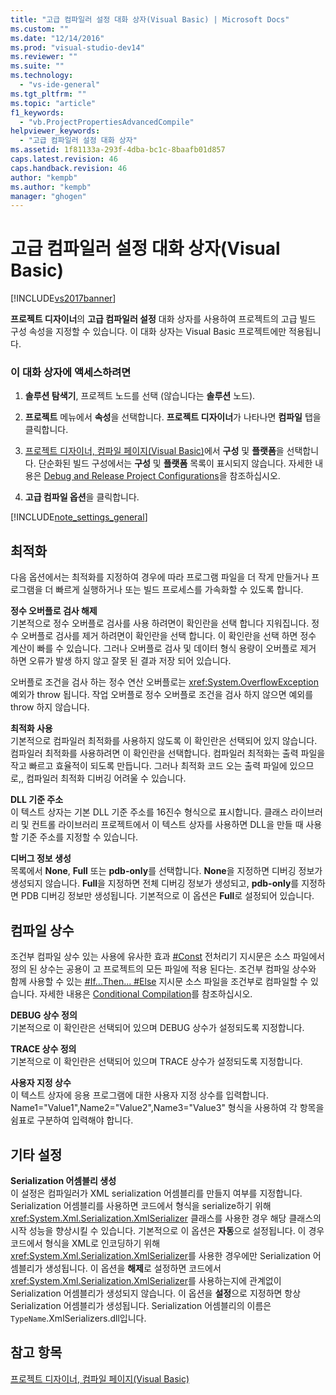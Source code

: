 ```yaml
---
title: "고급 컴파일러 설정 대화 상자(Visual Basic) | Microsoft Docs"
ms.custom: ""
ms.date: "12/14/2016"
ms.prod: "visual-studio-dev14"
ms.reviewer: ""
ms.suite: ""
ms.technology: 
  - "vs-ide-general"
ms.tgt_pltfrm: ""
ms.topic: "article"
f1_keywords: 
  - "vb.ProjectPropertiesAdvancedCompile"
helpviewer_keywords: 
  - "고급 컴파일러 설정 대화 상자"
ms.assetid: 1f81133a-293f-4dba-bc1c-8baafb01d857
caps.latest.revision: 46
caps.handback.revision: 46
author: "kempb"
ms.author: "kempb"
manager: "ghogen"
---
```

# 고급 컴파일러 설정 대화 상자(Visual Basic)
[!INCLUDE[vs2017banner](../../code-quality/includes/vs2017banner.md)]

**프로젝트 디자이너**의 **고급 컴파일러 설정** 대화 상자를 사용하여 프로젝트의 고급 빌드 구성 속성을 지정할 수 있습니다.  이 대화 상자는 Visual Basic 프로젝트에만 적용됩니다.  
  
### 이 대화 상자에 액세스하려면  
  
1.  **솔루션 탐색기**, 프로젝트 노드를 선택 \(않습니다는  **솔루션** 노드\).  
  
2.  **프로젝트** 메뉴에서 **속성**을 선택합니다.  **프로젝트 디자이너**가 나타나면 **컴파일** 탭을 클릭합니다.  
  
3.  [프로젝트 디자이너, 컴파일 페이지\(Visual Basic\)](../../ide/reference/compile-page-project-designer-visual-basic.md)에서 **구성** 및 **플랫폼**을 선택합니다.  단순화된 빌드 구성에서는 **구성** 및 **플랫폼** 목록이 표시되지 않습니다.  자세한 내용은 [Debug and Release Project Configurations](http://msdn.microsoft.com/ko-kr/0440b300-0614-4511-901a-105b771b236e)을 참조하십시오.  
  
4.  **고급 컴파일 옵션**을 클릭합니다.  
  
 [!INCLUDE[note_settings_general](../../data-tools/includes/note_settings_general_md.md)]  
  
## 최적화  
 다음 옵션에서는 최적화를 지정하여 경우에 따라 프로그램 파일을 더 작게 만들거나 프로그램을 더 빠르게 실행하거나 또는 빌드 프로세스를 가속화할 수 있도록 합니다.  
  
 **정수 오버플로 검사 해제**  
 기본적으로 정수 오버플로 검사를 사용 하려면이 확인란을 선택 합니다 지워집니다.  정수 오버플로 검사를 제거 하려면이 확인란을 선택 합니다.  이 확인란을 선택 하면 정수 계산이 빠를 수 있습니다.  그러나 오버플로 검사 및 데이터 형식 용량이 오버플로 제거 하면 오류가 발생 하지 않고 잘못 된 결과 저장 되어 있습니다.  
  
 오버플로 조건을 검사 하는 정수 연산 오버플로는 <xref:System.OverflowException> 예외가 throw 됩니다.  작업 오버플로 정수 오버플로 조건을 검사 하지 않으면 예외를 throw 하지 않습니다.  
  
 **최적화 사용**  
 기본적으로 컴파일러 최적화를 사용하지 않도록 이 확인란은 선택되어 있지 않습니다.  컴파일러 최적화를 사용하려면 이 확인란을 선택합니다.  컴파일러 최적화는 출력 파일을 작고 빠르고 효율적이 되도록 만듭니다.  그러나 최적화 코드 오는 출력 파일에 있으므로,, 컴파일러 최적화 디버깅 어려울 수 있습니다.  
  
 **DLL 기준 주소**  
 이 텍스트 상자는 기본 DLL 기준 주소를 16진수 형식으로 표시합니다.  클래스 라이브러리 및 컨트롤 라이브러리 프로젝트에서 이 텍스트 상자를 사용하면 DLL을 만들 때 사용할 기준 주소를 지정할 수 있습니다.  
  
 **디버그 정보 생성**  
 목록에서 **None**, **Full** 또는 **pdb\-only**를 선택합니다.  **None**을 지정하면 디버깅 정보가 생성되지 않습니다.  **Full**을 지정하면 전체 디버깅 정보가 생성되고, **pdb\-only**를 지정하면 PDB 디버깅 정보만 생성됩니다.  기본적으로 이 옵션은 **Full**로 설정되어 있습니다.  
  
## 컴파일 상수  
 조건부 컴파일 상수 있는 사용에 유사한 효과  [\#Const](/dotnet/visual-basic/language-reference/directives/const-directive) 전처리기 지시문은 소스 파일에서 정의 된 상수는 공용이 고 프로젝트의 모든 파일에 적용 된다는.  조건부 컴파일 상수와 함께 사용할 수 있는  [\#If...Then... \#Else](/dotnet/visual-basic/language-reference/directives/if-then-else-directives) 지시문 소스 파일을 조건부로 컴파일할 수 있습니다.  자세한 내용은 [Conditional Compilation](/dotnet/visual-basic/programming-guide/program-structure/conditional-compilation)를 참조하십시오.  
  
 **DEBUG 상수 정의**  
 기본적으로 이 확인란은 선택되어 있으며 DEBUG 상수가 설정되도록 지정합니다.  
  
 **TRACE 상수 정의**  
 기본적으로 이 확인란은 선택되어 있으며 TRACE 상수가 설정되도록 지정합니다.  
  
 **사용자 지정 상수**  
 이 텍스트 상자에 응용 프로그램에 대한 사용자 지정 상수를 입력합니다.  Name1\="Value1",Name2\="Value2",Name3\="Value3" 형식을 사용하여 각 항목을 쉼표로 구분하여 입력해야 합니다.  
  
## 기타 설정  
 **Serialization 어셈블리 생성**  
 이 설정은 컴파일러가 XML serialization 어셈블리를 만들지 여부를 지정합니다.  Serialization 어셈블리를 사용하면 코드에서 형식을 serialize하기 위해 <xref:System.Xml.Serialization.XmlSerializer> 클래스를 사용한 경우 해당 클래스의 시작 성능을 향상시킬 수 있습니다.  기본적으로 이 옵션은 **자동**으로 설정됩니다. 이 경우 코드에서 형식을 XML로 인코딩하기 위해 <xref:System.Xml.Serialization.XmlSerializer>를 사용한 경우에만 Serialization 어셈블리가 생성됩니다.  이 옵션을 **해제**로 설정하면 코드에서 <xref:System.Xml.Serialization.XmlSerializer>를 사용하는지에 관계없이 Serialization 어셈블리가 생성되지 않습니다.  이 옵션을 **설정**으로 지정하면 항상 Serialization 어셈블리가 생성됩니다.  Serialization 어셈블리의 이름은 `TypeName`.XmlSerializers.dll입니다.  
  
## 참고 항목  
 [프로젝트 디자이너, 컴파일 페이지\(Visual Basic\)](../../ide/reference/compile-page-project-designer-visual-basic.md)